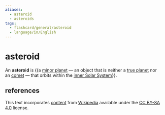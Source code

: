 ```yaml
---
aliases:
  - asteroid
  - asteroids
tags:
  - flashcard/general/asteroid
  - language/in/English
---
```


# asteroid

An __asteroid__ is {{a [minor planet](minor%20planet.md) — an object that is neither a [true planet](planet.md) nor an [comet](comet.md) — that orbits within the [inner Solar System](Solar%20System.md#inner%20Solar%20System)}}. <!--SR:!2024-06-30,4,270-->

## references

This text incorporates [content](https://en.wikipedia.org/wiki/asteroid) from [Wikipedia](Wikipedia.md) available under the [CC BY-SA 4.0](https://creativecommons.org/licenses/by-sa/4.0/) license.
